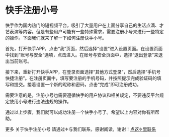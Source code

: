 # 快手注册小号

快手作为国内热门的短视频平台，吸引了大量用户在上面分享自己的生活点滴、才艺表演等内容。但是有些用户可能有一些特殊需求，需要注册小号来进行一些特定的操作。下面我们就来了解一下如何注册快手小号。

首先，打开快手APP，点击“我”页面，然后选择“设置”进入设置页面。在设置页面中找到“账号与安全”选项，点击进入。在账号与安全页面中，选择“退出登录”来退出当前账号。

接下来，重新打开快手APP，在登录页面选择“其他方式登录”，然后选择“手机号快捷注册”。在注册页面中，填写要注册的手机号码，并按照提示完成验证码的填写和提交。接着设置一个新的昵称和密码，点击“完成”即可注册成功。

需要注意的是，注册小号也需要遵循快手的用户协议和相关规定，不要违反平台规定使用小号进行违法违规的操作。

通过以上步骤，我们就可以成功注册一个快手小号了。希望以上内容对你有所帮助。

更多 关于快手注册小号 请通过✈与我们联系，感谢阅读，谢谢！[点这✈里联系](https://abc.k02.cc)